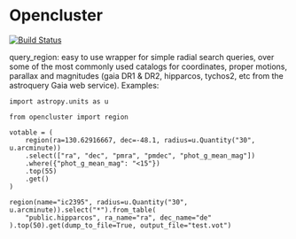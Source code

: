 # Opencluster

[![Build Status](https://travis-ci.com/simonpedrogonzalez/opencluster.svg?branch=master)](https://travis-ci.com/simonpedrogonzalez/opencluster)

query_region: easy to use wrapper for simple radial search queries, over some of the most commonly used catalogs for coordinates, proper motions, parallax and magnitudes (gaia DR1 & DR2, hipparcos, tychos2, etc from the astroquery Gaia web service). Examples:
```
import astropy.units as u

from opencluster import region

votable = (
    region(ra=130.62916667, dec=-48.1, radius=u.Quantity("30", u.arcminute))
    .select(["ra", "dec", "pmra", "pmdec", "phot_g_mean_mag"])
    .where({"phot_g_mean_mag": "<15"})
    .top(55)
    .get()
)

region(name="ic2395", radius=u.Quantity("30", u.arcminute)).select("*").from_table(
    "public.hipparcos", ra_name="ra", dec_name="de"
).top(50).get(dump_to_file=True, output_file="test.vot")
```
